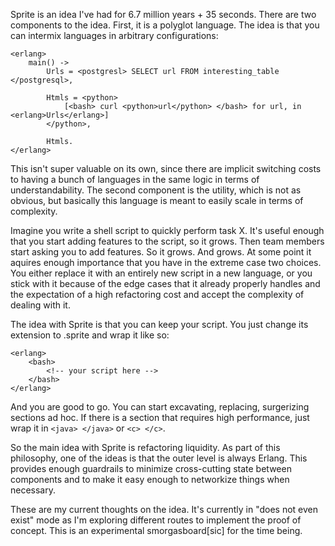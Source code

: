 












Sprite is an idea I've had for 6.7 million years + 35 seconds. There are two components to the idea. First, it is a polyglot language. The idea is that you can intermix languages in arbitrary configurations:

    <erlang>
        main() ->
            Urls = <postgresl> SELECT url FROM interesting_table </postgresql>,

            Htmls = <python>
                [<bash> curl <python>url</python> </bash> for url, in <erlang>Urls</erlang>]
            </python>,

            Htmls.
    </erlang>


This isn't super valuable on its own, since there are implicit switching costs to having a bunch of languages in the same logic in terms of understandability. The second component is the utility, which is not as obvious, but basically this language is meant to easily scale in terms of complexity.

Imagine you write a shell script to quickly perform task X. It's useful enough that you start adding features to the script, so it grows. Then team members start asking you to add features. So it grows. And grows. At some point it aquires enough importance that you have in the extreme case two choices. You either replace it with an entirely new script in a new language, or you stick with it because of the edge cases that it already properly handles and the expectation of a high refactoring cost and accept the complexity of dealing with it.

The idea with Sprite is that you can keep your script. You just change its extension to .sprite and wrap it like so:

    <erlang>
        <bash>
            <!-- your script here -->
        </bash>
    </erlang>

And you are good to go. You can start excavating, replacing, surgerizing sections ad hoc. If there is a section that requires high performance, just wrap it in `<java> </java>` or `<c> </c>`.

So the main idea with Sprite is refactoring liquidity. As part of this philosophy, one of the ideas is that the outer level is always Erlang. This provides enough guardrails to minimize cross-cutting state between components and to make it easy enough to networkize things when necessary.

These are my current thoughts on the idea. It's currently in "does not even exist" mode as I'm exploring different routes to implement the proof of concept. This is an experimental smorgasboard[sic] for the time being.



